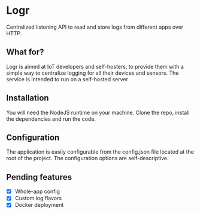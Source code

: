 # Logr
Centralized listening API to read and store logs from different apps over HTTP.

## What for?
Logr is aimed at IoT developers and self-hosters, to provide them with a simple way to centralize logging for all their devices and sensors.
The service is intended to run on a self-hosted server 

## Installation
You will need the NodeJS runtime on your machine.
Clone the repo, install the dependencies and run the code.

## Configuration
The application is easily configurable from the config.json file located at the root of the project. The configuration options are self-descriptive.

## Pending features
- [x] Whole-app config
- [x] Custom log flavors
- [x] Docker deployment
